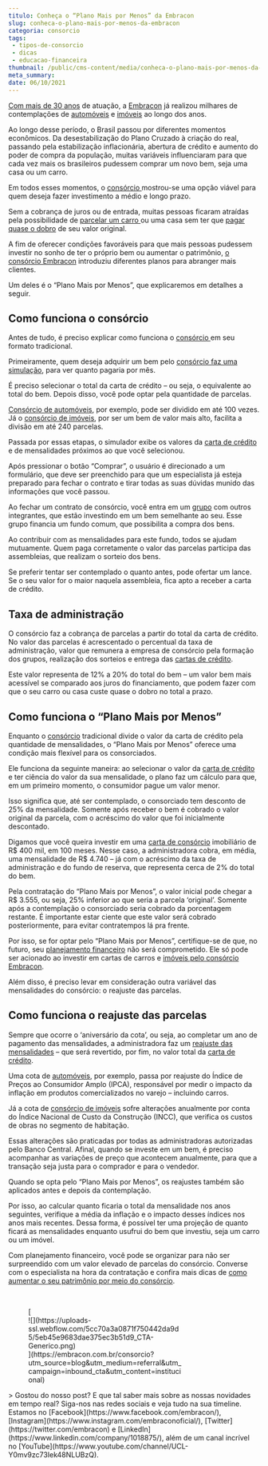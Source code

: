 ```yaml
---
titulo: Conheça o “Plano Mais por Menos” da Embracon
slug: conheca-o-plano-mais-por-menos-da-embracon
categoria: consorcio
tags:
 - tipos-de-consorcio
 - dicas
 - educacao-financeira
thumbnail: /public/cms-content/media/conheca-o-plano-mais-por-menos-da-embracon.png
meta_summary: 
date: 06/10/2021
---
```

[Com mais de 30 anos](https://www.embracon.com.br/a-embracon) de atuação, a [Embracon](https://www.embracon.com.br/) já realizou milhares de contemplações de [automóveis](https://www.embracon.com.br/consorcio-de-carros) e [imóveis](https://www.embracon.com.br/consorcio-de-imoveis) ao longo dos anos.

Ao longo desse período, o Brasil passou por diferentes momentos econômicos. Da desestabilização do Plano Cruzado à criação do real, passando pela estabilização inflacionária, abertura de crédito e aumento do poder de compra da população, muitas variáveis influenciaram para que cada vez mais os brasileiros pudessem comprar um novo bem, seja uma casa ou um carro.

Em todos esses momentos, o [consórcio ](https://www.embracon.com.br/conhecaoconsorcio/o-que-e-consorcio)mostrou-se uma opção viável para quem deseja fazer investimento a médio e longo prazo.

Sem a cobrança de juros ou de entrada, muitas pessoas ficaram atraídas pela possibilidade de [parcelar um carro ](https://www.embracon.com.br/blog/sobre-o-consorcio-de-veiculos-embracon)ou uma casa sem ter que [pagar quase o dobro](https://www.embracon.com.br/blog/entenda-quais-sao-as-6-maiores-desvantagens-do-financiamento) de seu valor original.

A fim de oferecer condições favoráveis para que mais pessoas pudessem investir no sonho de ter o próprio bem ou aumentar o patrimônio, [o consórcio Embracon](https://www.embracon.com.br/conhecaoconsorcio/o-que-e-consorcio) introduziu diferentes planos para abranger mais clientes.

Um deles é o “Plano Mais por Menos”, que explicaremos em detalhes a seguir.

Como funciona o consórcio
-------------------------

Antes de tudo, é preciso explicar como funciona o [consórcio ](https://www.embracon.com.br/)em seu formato tradicional.

Primeiramente, quem deseja adquirir um bem pelo [consórcio faz uma simulação](https://www.embracon.com.br/consorcio-de-imoveis), para ver quanto pagaria por mês.

É preciso selecionar o total da carta de crédito – ou seja, o equivalente ao total do bem. Depois disso, você pode optar pela quantidade de parcelas.

[Consórcio de automóveis](https://www.embracon.com.br/consorcio-de-carros), por exemplo, pode ser dividido em até 100 vezes. Já o [consórcio de imóveis](https://www.embracon.com.br/blog/por-que-contratar-o-consorcio-imobiliario-embracon), por ser um bem de valor mais alto, facilita a divisão em até 240 parcelas.

Passada por essas etapas, o simulador exibe os valores da [carta de crédito](https://www.embracon.com.br/conhecaoconsorcio/o-que-e-carta-de-credito) e de mensalidades próximos ao que você selecionou.

Após pressionar o botão “Comprar”, o usuário é direcionado a um formulário, que deve ser preenchido para que um especialista já esteja preparado para fechar o contrato e tirar todas as suas dúvidas munido das informações que você passou.

Ao fechar um contrato de consórcio, você entra em um [grupo](https://www.embracon.com.br/blog/como-funciona-o-encerramento-do-grupo-de-um-consorcio) com outros integrantes, que estão investindo em um bem semelhante ao seu. Esse grupo financia um fundo comum, que possibilita a compra dos bens.

Ao contribuir com as mensalidades para este fundo, todos se ajudam mutuamente. Quem paga corretamente o valor das parcelas participa das assembleias, que realizam o sorteio dos bens.

Se preferir tentar ser contemplado o quanto antes, pode ofertar um lance. Se o seu valor for o maior naquela assembleia, fica apto a receber a carta de crédito.

Taxa de administração
---------------------

O consórcio faz a cobrança de parcelas a partir do total da carta de crédito. No valor das parcelas é acrescentado o percentual da taxa de administração, valor que remunera a empresa de consórcio pela formação dos grupos, realização dos sorteios e entrega das [cartas de crédito](https://www.embracon.com.br/conhecaoconsorcio/o-que-e-carta-de-credito).

Este valor representa de 12% a 20% do total do bem – um valor bem mais acessível se comparado aos juros do financiamento, que podem fazer com que o seu carro ou casa custe quase o dobro no total a prazo.

Como funciona o “Plano Mais por Menos”
--------------------------------------

Enquanto o [consórcio](https://www.embracon.com.br/conhecaoconsorcio/o-que-e-consorcio) tradicional divide o valor da carta de crédito pela quantidade de mensalidades, o “Plano Mais por Menos” oferece uma condição mais flexível para os consorciados.

Ele funciona da seguinte maneira: ao selecionar o valor da [carta de crédito](https://www.embracon.com.br/blog/o-que-voce-precisa-saber-sobre-a-carta-de-credito-de-consorcios) e ter ciência do valor da sua mensalidade, o plano faz um cálculo para que, em um primeiro momento, o consumidor pague um valor menor.

Isso significa que, até ser contemplado, o consorciado tem desconto de 25% da mensalidade. Somente após receber o bem é cobrado o valor original da parcela, com o acréscimo do valor que foi inicialmente descontado.

Digamos que você queira investir em uma [carta de consórcio](https://www.embracon.com.br/blog/o-que-voce-precisa-saber-sobre-a-carta-de-credito-de-consorcios) imobiliário de R$ 400 mil, em 100 meses. Nesse caso, a administradora cobra, em média, uma mensalidade de R$ 4.740 – já com o acréscimo da taxa de administração e do fundo de reserva, que representa cerca de 2% do total do bem.

Pela contratação do “Plano Mais por Menos”, o valor inicial pode chegar a R$ 3.555, ou seja, 25% inferior ao que seria a parcela ‘original’. Somente após a contemplação o consorciado seria cobrado da porcentagem restante. É importante estar ciente que este valor será cobrado posteriormente, para evitar contratempos lá pra frente.

Por isso, se for optar pelo “Plano Mais por Menos”, certifique-se de que, no futuro, seu [planejamento financeiro](https://www.embracon.com.br/blog/planejamento-financeiro-um-guia-para-as-financas-nao-sairem-de-controle) não será comprometido. Ele só pode ser acionado ao investir em cartas de carros e [imóveis pelo consórcio Embracon](https://www.embracon.com.br/blog/por-que-contratar-o-consorcio-imobiliario-embracon).

Além disso, é preciso levar em consideração outra variável das mensalidades do consórcio: o reajuste das parcelas.

Como funciona o reajuste das parcelas
-------------------------------------

Sempre que ocorre o ‘aniversário da cota’, ou seja, ao completar um ano de pagamento das mensalidades, a administradora faz um [reajuste das mensalidades](https://www.embracon.com.br/blog/reajuste-do-consorcio-entenda) – que será revertido, por fim, no valor total da [carta de crédito](https://www.embracon.com.br/conhecaoconsorcio/o-que-e-carta-de-credito).

Uma cota de [automóveis](https://www.embracon.com.br/blog/sobre-o-consorcio-de-veiculos-embracon), por exemplo, passa por reajuste do Índice de Preços ao Consumidor Amplo (IPCA), responsável por medir o impacto da inflação em produtos comercializados no varejo – incluindo carros.

Já a cota de [consórcio de imóveis](https://www.embracon.com.br/blog/por-que-contratar-o-consorcio-imobiliario-embracon) sofre alterações anualmente por conta do Índice Nacional de Custo da Construção (INCC), que verifica os custos de obras no segmento de habitação.

Essas alterações são praticadas por todas as administradoras autorizadas pelo Banco Central. Afinal, quando se investe em um bem, é preciso acompanhar as variações de preço que acontecem anualmente, para que a transação seja justa para o comprador e para o vendedor.

Quando se opta pelo “Plano Mais por Menos”, os reajustes também são aplicados antes e depois da contemplação.

Por isso, ao calcular quanto ficaria o total da mensalidade nos anos seguintes, verifique a média da inflação e o impacto desses índices nos anos mais recentes. Dessa forma, é possível ter uma projeção de quanto ficará as mensalidades enquanto usufrui do bem que investiu, seja um carro ou um imóvel.

Com planejamento financeiro, você pode se organizar para não ser surpreendido com um valor elevado de parcelas do consórcio. Converse com o especialista na hora da contratação e confira mais dicas de [como aumentar o seu patrimônio por meio do consórcio](https://www.embracon.com.br/blog/e-possivel-aumentar-o-patrimonio-saiba-aqui).

‍

<figure class="w-richtext-figure-type-image w-richtext-align-center" style="max-width:310px">[<div>![](https://uploads-ssl.webflow.com/5cc70a3a0871f750442da9d5/5eb45e9683dae375ec3b51d9_CTA-Generico.png)</div>](https://embracon.com.br/consorcio?utm_source=blog&utm_medium=referral&utm_campaign=inbound_cta&utm_content=institucional)</figure>> Gostou do nosso post? E que tal saber mais sobre as nossas novidades em tempo real? Siga-nos nas redes sociais e veja tudo na sua timeline. Estamos no [Facebook](https://www.facebook.com/embracon/), [Instagram](https://www.instagram.com/embraconoficial/), [Twitter](https://twitter.com/embracon) e [LinkedIn](https://www.linkedin.com/company/1018875/), além de um canal incrível no [YouTube](https://www.youtube.com/channel/UCL-Y0mv9zc73Iek48NLUBzQ).

‍
